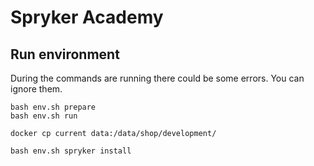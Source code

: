 Spryker Academy
=====================

Run environment
-------------------
During the commands are running there could be some errors. You can ignore them.

```
bash env.sh prepare
bash env.sh run

docker cp current data:/data/shop/development/

bash env.sh spryker install
```